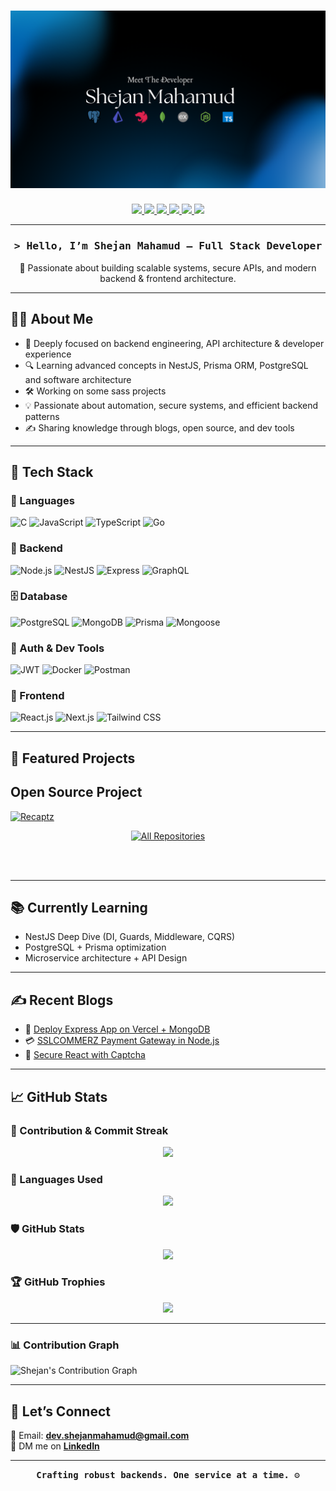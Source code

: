 <h1 align="center">
  <img src="./assets/git-cover.png" alt="Shejan Mahamud Banner" />
</h1>

<p align="center">
  <a href="https://portfolio.shejan.me" target="_blank">
    <img src="https://img.shields.io/badge/Portfolio-%230077B5?style=for-the-badge&logo=vercel&logoColor=white" />
  </a>
  <a href="https://linkedin.com/in/md-shejanmahamud" target="_blank">
    <img src="https://img.shields.io/badge/LinkedIn-%230077B5?style=for-the-badge&logo=linkedin&logoColor=white" />
  </a>
  <a href="https://shejanmahamud.medium.com/" target="_blank">
    <img src="https://img.shields.io/badge/Blogs-black?style=for-the-badge&logo=medium&logoColor=white" />
  </a>
    <a href="https://twitter.com/_ShejanMahamud_" target="_blank">
    <img src="https://img.shields.io/badge/LeetCode-black?style=for-the-badge&logo=leetcode&logoColor=orange" />
  </a>
    <a href="https://www.hackerrank.com/mdshejanmahamud1" target="_blank">
    <img src="https://img.shields.io/badge/HackerRank-2EC866?style=for-the-badge&logo=hackerrank&logoColor=white" />
  </a>
  <a href="https://codeforces.com/profile/shejan_mahamud" target="_blank">
    <img src="https://img.shields.io/badge/Codeforces-1F8ACB?style=for-the-badge&logo=codeforces&logoColor=white" />
  </a>
</p>

---

<h3 align="center">
  <samp>&gt; Hello, I’m <b>Shejan Mahamud</b> — Full Stack Developer</samp>
</h3>

<p align="center">
  🚀 Passionate about building scalable systems, secure APIs, and modern backend & frontend architecture</strong>.
</p>

---

## 👨‍💻 About Me

- 🧠 Deeply focused on backend engineering, API architecture & developer experience  
- 🔍 Learning advanced concepts in NestJS, Prisma ORM, PostgreSQL and software architecture  
- 🛠️ Working on some sass projects
- 💡 Passionate about automation, secure systems, and efficient backend patterns  
- ✍️ Sharing knowledge through blogs, open source, and dev tools  

---

## 💼 Tech Stack

### 🧩 Languages
![C](https://img.shields.io/badge/-C-3178C6?style=for-the-badge&logo=c&logoColor=white)
![JavaScript](https://img.shields.io/badge/-JavaScript-F7DF1E?style=for-the-badge&logo=javascript&logoColor=black)
![TypeScript](https://img.shields.io/badge/-TypeScript-3178C6?style=for-the-badge&logo=typescript&logoColor=white)
![Go](https://img.shields.io/badge/-Go-3178C6?style=for-the-badge&logo=go&logoColor=white)

### 🧪 Backend
![Node.js](https://img.shields.io/badge/-Node.js-339933?style=for-the-badge&logo=node.js&logoColor=white)
![NestJS](https://img.shields.io/badge/-NestJS-E0234E?style=for-the-badge&logo=nestjs&logoColor=white)
![Express](https://img.shields.io/badge/-Express-000000?style=for-the-badge&logo=express&logoColor=white)
![GraphQL](https://img.shields.io/badge/graphql-red?style=for-the-badge&logo=graphql&logoColor=white)

### 🗄️ Database
![PostgreSQL](https://img.shields.io/badge/-PostgreSQL-4169E1?style=for-the-badge&logo=postgresql&logoColor=white)
![MongoDB](https://img.shields.io/badge/-MongoDB-47A248?style=for-the-badge&logo=mongodb&logoColor=white)
![Prisma](https://img.shields.io/badge/-Prisma-2D3748?style=for-the-badge&logo=prisma&logoColor=white)
![Mongoose](https://img.shields.io/badge/-Mongoose-D2042D?style=for-the-badge&logo=mongoose&logoColor=white)

### 🔐 Auth & Dev Tools
![JWT](https://img.shields.io/badge/-JWT-000000?style=for-the-badge&logo=JSONWebTokens&logoColor=white)
![Docker](https://img.shields.io/badge/-Docker-2496ED?style=for-the-badge&logo=docker&logoColor=white)
![Postman](https://img.shields.io/badge/-Postman-FF6C37?style=for-the-badge&logo=postman&logoColor=white)

### 🎨 Frontend
![React.js](https://img.shields.io/badge/React.js-20232A?style=for-the-badge&logo=react&logoColor=61DAFB)
![Next.js](https://img.shields.io/badge/Next.js-000000?style=for-the-badge&logo=nextdotjs&logoColor=white)
![Tailwind CSS](https://img.shields.io/badge/Tailwind_CSS-06B6D4?style=for-the-badge&logo=tailwindcss&logoColor=white)

---

## 📌 Featured Projects

## Open Source Project

[![Recaptz](https://github-readme-stats.vercel.app/api/pin/?username=ShejanMahamud&repo=recaptz&border_color=6d28d9&bg_color=0D1117&title_color=C9D1D9&text_color=8B949E&icon_color=6d28d9)](https://github.com/ShejanMahamud/recaptz)

<p align="center">
  <a href="https://github.com/ShejanMahamud?tab=repositories" target="_blank"><img alt="All Repositories" title="All Repositories" src="https://img.shields.io/badge/-All%20Repos-2962FF?style=for-the-badge&logo=koding&logoColor=white"/></a>
</p>

<br/>
<br/>

---

## 📚 Currently Learning

- NestJS Deep Dive (DI, Guards, Middleware, CQRS)
- PostgreSQL + Prisma optimization
- Microservice architecture + API Design

---

## ✍️ Recent Blogs

- 🔗 [Deploy Express App on Vercel + MongoDB](https://shejanmahamud.medium.com/how-to-deploy-an-express-app-on-vercel-with-mongodb-e64ba9a83f4f)  
- 💳 [SSLCOMMERZ Payment Gateway in Node.js](https://shejanmahamud.medium.com/integrating-sslcommerz-payment-gateway-in-node-js-1e0e7d1e2c70)  
- 🔐 [Secure React with Captcha](https://shejanmahamud.medium.com/securing-your-react-applications-with-react-awesome-captcha-a-complete-guide-e2f1a8e5c002)  

---

## 📈 GitHub Stats

### 🧠 Contribution & Commit Streak
<p align="center">
  <img src="https://github-readme-streak-stats.herokuapp.com?user=ShejanMahamud&theme=react&hide_border=true&background=0D1117&stroke=0D1117&fire=be185d&sideLabels=6d28d9&currStreakNum=be185d&ring=be185d&currStreakLabel=be185d&sideNums=6d28d9" />
</p>

### 🧾 Languages Used
<p align="center">
  <img src="https://github-readme-stats.vercel.app/api/top-langs/?username=ShejanMahamud&layout=compact&theme=react&bg_color=0D1117&border_color=6d28d9&title_color=be185d&text_color=ffffff" />
</p>

### 🛡️ GitHub Stats
<p align="center">
  <img src="https://github-readme-stats.vercel.app/api?username=ShejanMahamud&show_icons=true&theme=react&bg_color=0D1117&border_color=6d28d9&title_color=be185d&icon_color=6d28d9&text_color=ffffff" />
</p>

### 🏆 GitHub Trophies
<p align="center">
  <img src="https://github-profile-trophy.vercel.app/?username=ShejanMahamud&theme=onedark&row=1&no-frame=true&title=Followers,Stars,Commit,Repositories,PullRequest" />
</p>

---

### 📊 Contribution Graph
![Shejan's Contribution Graph](https://github-readme-activity-graph.vercel.app/graph?username=ShejanMahamud&bg_color=0D1117&color=6d28d9&line=6d28d9&point=be185d&area=true&hide_border=true&custom_title=Shejan%20Mahamud's%20Activity%20Graph)

---

## 💬 Let’s Connect

📩 Email: **dev.shejanmahamud@gmail.com**  
🤝 DM me on [**LinkedIn**](https://linkedin.com/in/md-shejanmahamud)  

---

<p align="center">
  <samp><b>Crafting robust backends. One service at a time. ⚙️</b></samp>
</p>
